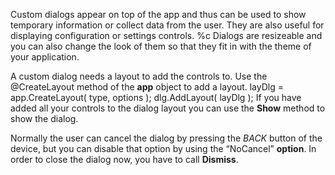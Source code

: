Custom dialogs appear on top of the app and thus can be used to show temporary information or collect data from the user. They are also useful for displaying configuration or settings controls.
%c
Dialogs are resizeable and you can also change the look of them so that they fit in with the theme of your application.

A custom dialog needs a layout to add the controls to. Use the @CreateLayout method of the **app** object to add a layout.
<js>
layDlg = app.CreateLayout( type, options );
dlg.AddLayout( layDlg );
</js>
If you have added all your controls to the dialog layout you can use the **Show** method to show the dialog.

Normally the user can cancel the dialog by pressing the _BACK_ button of the device, but you can disable that option by using the “NoCancel” **option**. In order to close the dialog now, you have to call **Dismiss**.
